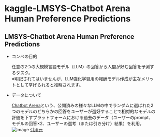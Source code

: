 # kaggle-LMSYS-Chatbot Arena Human Preference Predictions

## LMSYS-Chatbot Arena Human Preference Predictions

- コンペの目的
  
  任意の2つの大規模言語モデル（LLM）の回答から人間が好む回答を予測するタスク。    
  ※明記されてはいませんが、LLM強化学習用の報酬モデル作成が主なメリットとして挙げられると推察されます。  
  
- データについて
  
  [Chatbot Arena](https://lmarena.ai/)という、公開済みの様々なLLMの中でランダムに選ばれた2つのモデルのどちらかの回答をユーザーが選好することで相対的なモデルの評価を下すプラットフォームにおける過去のデータ（ユーザーのprompt、モデルの回答×2、ユーザーの選考（または引き分け）結果）を利用。
  ![image](https://github.com/user-attachments/assets/337d1d20-c483-4fdd-b939-d28f19e320c4)
  [引用元](https://www.kaggle.com/code/abaojiang/lmsys-detailed-eda)
